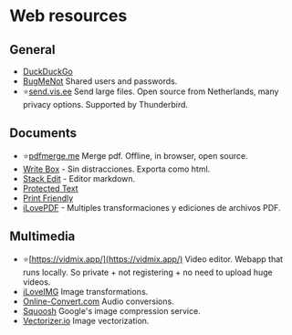 # Web resources

## General
* [DuckDuckGo](https://duckduckgo.com/?k5=1&kaj=m&kak=-1&kp=-1&kam=osm&kao=-1&kad=en_GB&kae=-1)
* [BugMeNot](http://bugmenot.com/) Shared users and passwords.
* ⭐[send.vis.ee](https://send.vis.ee/) Send large files. Open source from Netherlands, many privacy options. Supported by Thunderbird.

## Documents
* ⭐[pdfmerge.me](pdfmerge.me) Merge pdf. Offline, in browser, open source.
* [Write Box](https://write-box.appspot.com/) - Sin distracciones. Exporta como html.
* [Stack Edit](https://stackedit.io/editor) - Editor markdown.
* [Protected Text](https://www.protectedtext.com/)
* [Print Friendly](http://www.printfriendly.com)
* [iLovePDF](http://www.ilovepdf.com/) - Multiples transformaciones y ediciones de archivos PDF.

## Multimedia
* ⭐[https://vidmix.app/](https://vidmix.app/) Video editor. Webapp that runs locally. So private + not registering + no need to upload huge videos.
* [iLoveIMG](http://www.iloveimg.com/) Image transformations.
* [Online-Convert.com](http://audio.online-convert.com/) Audio conversions.
* [Squoosh](https://squoosh.app/) Google's image compression service.
* [Vectorizer.io](https://www.vectorizer.io/) Image vectorization.

